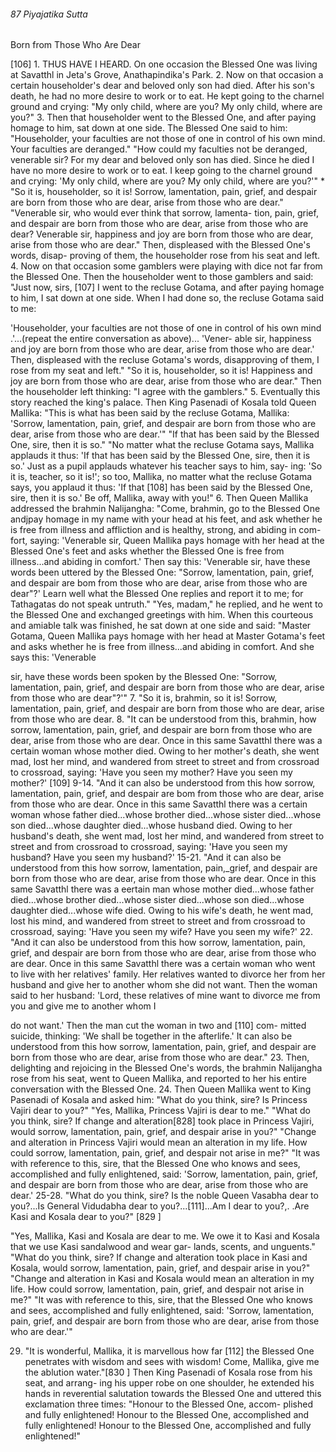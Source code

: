 ###### 87 Piyajatika Sutta

 Born from Those Who Are Dear

[106] 1. THUS HAVE I HEARD. On one occasion the Blessed One
was living at Savatthl in Jeta's Grove, Anathapindika's Park.
2. Now on that occasion a certain householder's dear and
beloved only son had died. After his son's death, he had no
more desire to work or to eat. He kept going to the charnel
ground and crying: "My only child, where are you? My only
child, where are you?"
3. Then that householder went to the Blessed One, and after
paying homage to him, sat down at one side. The Blessed One
said to him: "Householder, your faculties are not those of one in
control of his own mind. Your faculties are deranged."
"How could my faculties not be deranged, venerable sir? For
my dear and beloved only son has died. Since he died I have no
more desire to work or to eat. I keep going to the charnel
ground and crying: 'My only child, where are you? My only
child, where are you?'" *
"So it is, householder, so it is! Sorrow, lamentation, pain, grief,
and despair are born from those who are dear, arise from those
who are dear."
"Venerable sir, who would ever think that sorrow, lamenta-
tion, pain, grief, and despair are born from those who are dear,
arise from those who are dear? Venerable sir, happiness and joy
are born from those who are dear, arise from those who are
dear." Then, displeased with the Blessed One's words, disap-
proving of them, the householder rose from his seat and left.
4. Now on that occasion some gamblers were playing with
dice not far from the Blessed One. Then the householder went to
those gamblers and said: "Just now, sirs, [107] I went to the
recluse Gotama, and after paying homage to him, I sat down at
one side. When I had done so, the recluse Gotama said to me:

'Householder, your faculties are not those of one in control of
his own mind .'...(repeat the entire conversation as above)... 'Vener-
able sir, happiness and joy are born from those who are dear,
arise from those who are dear.' Then, displeased with the
recluse Gotama's words, disapproving of them, I rose from my
seat and left."
"So it is, householder, so it is! Happiness and joy are born
from those who are dear, arise from those who are dear."
Then the householder left thinking: "I agree with the gamblers."
5. Eventually this story reached the king's palace. Then King
Pasenadi of Kosala told Queen Mallika: "This is what has been
said by the recluse Gotama, Mallika: 'Sorrow, lamentation, pain,
grief, and despair are born from those who are dear, arise from
those who are dear.'"
"If that has been said by the Blessed One, sire, then it is so."
"No matter what the recluse Gotama says, Mallika applauds it
thus: 'If that has been said by the Blessed One, sire, then it is so.'
Just as a pupil applauds whatever his teacher says to him, say-
ing: 'So it is, teacher, so it is!'; so too, Mallika, no matter what
the recluse Gotama says, you applaud it thus: 'If that [108] has
been said by the Blessed One, sire, then it is so.' Be off, Mallika,
away with you!"
6. Then Queen Mallika addressed the brahmin Nalijangha:
"Come, brahmin, go to the Blessed One andjpay homage in my
name with your head at his feet, and ask whether he is free from
illness and affliction and is healthy, strong, and abiding in com-
fort, saying: 'Venerable sir, Queen Mallika pays homage with
her head at the Blessed One's feet and asks whether the Blessed
One is free from illness...and abiding in comfort.' Then say this:
'Venerable sir, have these words been uttered by the Blessed
One: "Sorrow, lamentation, pain, grief, and despair are bom
from those who are dear, arise from those who are dear"?' Learn
well what the Blessed One replies and report it to me; for
Tathagatas do not speak untruth."
"Yes, madam," he replied, and he went to the Blessed One
and exchanged greetings with him. When this courteous and
amiable talk was finished, he sat down at one side and said:
"Master Gotama, Queen Mallika pays homage with her head at
Master Gotama's feet and asks whether he is free from
illness...and abiding in comfort. And she says this: 'Venerable

sir, have these words been spoken by the Blessed One: "Sorrow,
lamentation, pain, grief, and despair are born from those who
are dear, arise from those who are dear"?'"
7. "So it is, brahmin, so it is! Sorrow, lamentation, pain, grief,
and despair are born from those who are dear, arise from those
who are dear.
8. "It can be understood from this, brahmin, how sorrow,
lamentation, pain, grief, and despair are born from those who are
dear, arise from those who are dear. Once in this same Savatthl
there was a certain woman whose mother died. Owing to her
mother's death, she went mad, lost her mind, and wandered
from street to street and from crossroad to crossroad, saying:
'Have you seen my mother? Have you seen my mother?' [109]
9-14. "And it can also be understood from this how sorrow,
lamentation, pain, grief, and despair are bom from those who
are dear, arise from those who are dear. Once in this same
Savatthl there was a certain woman whose father died...whose
brother died...whose sister died...whose son died...whose
daughter died...whose husband died. Owing to her husband's
death, she went mad, lost her mind, and wandered from street
to street and from crossroad to crossroad, saying: 'Have you
seen my husband? Have you seen my husband?'
15-21. "And it can also be understood from this how sorrow,
lamentation, pain,_grief, and despair are born from those who
are dear, arise from those who are dear. Once in this same
Savatthl there was a eertain man whose mother died...whose
father died...whose brother died...whose sister died...whose
son died...whose daughter died...whose wife died. Owing to
his wife's death, he went mad, lost his mind, and wandered
from street to street and from crossroad to crossroad, saying:
'Have you seen my wife? Have you seen my wife?'
22. "And it can also be understood from this how sorrow,
lamentation, pain, grief, and despair are born from those who
are dear, arise from those who are dear. Once in this same
Savatthl there was a certain woman who went to live with her
relatives' family. Her relatives wanted to divorce her from her
husband and give her to another whom she did not want. Then
the woman said to her husband: 'Lord, these relatives of mine
want to divorce me from you and give me to another whom I

do not want.' Then the man cut the woman in two and [110] com-
mitted suicide, thinking: 'We shall be together in the afterlife.' It
can also be understood from this how sorrow, lamentation, pain,
grief, and despair are born from those who are dear, arise from
those who are dear."
23. Then, delighting and rejoicing in the Blessed One's words,
the brahmin Nalijangha rose from his seat, went to Queen
Mallika, and reported to her his entire conversation with the
Blessed One.
24. Then Queen Mallika went to King Pasenadi of Kosala
and asked him: "What do you think, sire? Is Princess Vajiri dear
to you?"
"Yes, Mallika, Princess Vajiri is dear to me."
"What do you think, sire? If change and alteration[828] took
place in Princess Vajiri, would sorrow, lamentation, pain, grief,
and despair arise in you?"
"Change and alteration in Princess Vajiri would mean an
alteration in my life. How could sorrow, lamentation, pain,
grief, and despair not arise in me?"
"It was with reference to this, sire, that the Blessed One who
knows and sees, accomplished and fully enlightened, said:
'Sorrow, lamentation, pain, grief, and despair are born from
those who are dear, arise from those who are dear.'
25-28. "What do you think, sire? Is the noble Queen Vasabha
dear to you?...Is General Vidudabha dear to you?...[111]...Am I
dear to you?,. .Are Kasi and Kosala dear to you?" [829 ]

"Yes, Mallika, Kasi and Kosala are dear to me. We owe it to
Kasi and Kosala that we use Kasi sandalwood and wear gar-
lands, scents, and unguents."
"What do you think, sire? If change and alteration took place
in Kasi and Kosala, would sorrow, lamentation, pain, grief, and
despair arise in you?"
"Change and alteration in Kasi and Kosala would mean an
alteration in my life. How could sorrow, lamentation, pain,
grief, and despair not arise in me?"
"It was with reference to this, sire, that the Blessed One who
knows and sees, accomplished and fully enlightened, said:
'Sorrow, lamentation, pain, grief, and despair are born from
those who are dear, arise from those who are dear.'"

29. "It is wonderful, Mallika, it is marvellous how far [112] the
Blessed One penetrates with wisdom and sees with wisdom!
Come, Mallika, give me the ablution water."[830 ]
Then King Pasenadi of Kosala rose from his seat, and arrang-
ing his upper robe on one shoulder, he extended his hands in
reverential salutation towards the Blessed One and uttered this
exclamation three times: "Honour to the Blessed One, accom-
plished and fully enlightened! Honour to the Blessed One,
accomplished and fully enlightened! Honour to the Blessed One,
accomplished and fully enlightened!"
